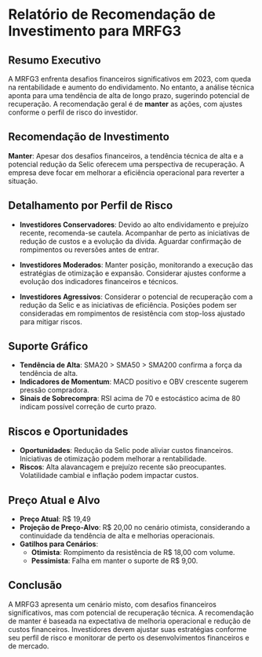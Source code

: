 # Relatório de Recomendação de Investimento para MRFG3

## Resumo Executivo
A MRFG3 enfrenta desafios financeiros significativos em 2023, com queda na rentabilidade e aumento do endividamento. No entanto, a análise técnica aponta para uma tendência de alta de longo prazo, sugerindo potencial de recuperação. A recomendação geral é de **manter** as ações, com ajustes conforme o perfil de risco do investidor.

## Recomendação de Investimento
**Manter**: Apesar dos desafios financeiros, a tendência técnica de alta e a potencial redução da Selic oferecem uma perspectiva de recuperação. A empresa deve focar em melhorar a eficiência operacional para reverter a situação.

## Detalhamento por Perfil de Risco

- **Investidores Conservadores**: Devido ao alto endividamento e prejuízo recente, recomenda-se cautela. Acompanhar de perto as iniciativas de redução de custos e a evolução da dívida. Aguardar confirmação de rompimentos ou reversões antes de entrar.

- **Investidores Moderados**: Manter posição, monitorando a execução das estratégias de otimização e expansão. Considerar ajustes conforme a evolução dos indicadores financeiros e técnicos.

- **Investidores Agressivos**: Considerar o potencial de recuperação com a redução da Selic e as iniciativas de eficiência. Posições podem ser consideradas em rompimentos de resistência com stop-loss ajustado para mitigar riscos.

## Suporte Gráfico
- **Tendência de Alta**: SMA20 > SMA50 > SMA200 confirma a força da tendência de alta.
- **Indicadores de Momentum**: MACD positivo e OBV crescente sugerem pressão compradora.
- **Sinais de Sobrecompra**: RSI acima de 70 e estocástico acima de 80 indicam possível correção de curto prazo.

## Riscos e Oportunidades
- **Oportunidades**: Redução da Selic pode aliviar custos financeiros. Iniciativas de otimização podem melhorar a rentabilidade.
- **Riscos**: Alta alavancagem e prejuízo recente são preocupantes. Volatilidade cambial e inflação podem impactar custos.

## Preço Atual e Alvo
- **Preço Atual**: R$ 19,49
- **Projeção de Preço-Alvo**: R$ 20,00 no cenário otimista, considerando a continuidade da tendência de alta e melhorias operacionais.
- **Gatilhos para Cenários**:
  - **Otimista**: Rompimento da resistência de R$ 18,00 com volume.
  - **Pessimista**: Falha em manter o suporte de R$ 9,00.

## Conclusão
A MRFG3 apresenta um cenário misto, com desafios financeiros significativos, mas com potencial de recuperação técnica. A recomendação de manter é baseada na expectativa de melhoria operacional e redução de custos financeiros. Investidores devem ajustar suas estratégias conforme seu perfil de risco e monitorar de perto os desenvolvimentos financeiros e de mercado.